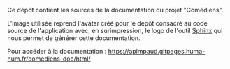 Ce dépôt contient les sources de la documentation du projet "Comédiens".

L'image utilisée reprend l'avatar créé pour le dépôt consacré au code source de l'application avec, en surimpression, le logo de l'outil [Sphinx](https://www.sphinx-doc.org/en/master/) qui nous permet de générer cette documentation.

Pour accéder à la documentation :
https://apimpaud.gitpages.huma-num.fr/comediens-doc/html/